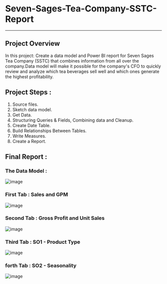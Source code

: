 # Seven-Sages-Tea-Company-SSTC-Report
--------------------------------------------------------------------------------------------------------------------------------------
## Project Overview
In this project: Create a data model and Power BI report for Seven Sages Tea Company (SSTC) that combines information from all over the company.Data model will make it possible for the company's CFO to quickly review and analyze which tea beverages sell well and which ones generate the highest profitability.

## Project Steps :
1. Source files.
2. Sketch data model.
3. Get Data.
4. Structuring Queries & Fields, Combining data and Cleanup.
5. Create Date Table.
6. Build Relationships Between Tables.
7. Write Measures. 
8. Create a Report.

## Final Report :
### The Data Model :

![image](https://github.com/Marah-At/Seven-Sages-Tea-Company-SSTC-Report/assets/121014215/cd0adcb7-e76c-4668-8350-1ef5d9bdf73b)

### First Tab : Sales and GPM 

![image](https://github.com/Marah-At/Seven-Sages-Tea-Company-SSTC-Report/assets/121014215/d686dfe5-2810-44fe-ac3d-fb32cd00e807)

### Second Tab : Gross Profit and Unit Sales 

![image](https://github.com/Marah-At/Seven-Sages-Tea-Company-SSTC-Report/assets/121014215/1c36d7da-6b62-4290-8363-3cb1a9d19390)

### Third Tab : SO1 - Product Type 

![image](https://github.com/Marah-At/Seven-Sages-Tea-Company-SSTC-Report/assets/121014215/670427d6-ef0b-4391-9e19-0ca479ad9feb)

### forth Tab : SO2 - Seasonality

![image](https://github.com/Marah-At/Seven-Sages-Tea-Company-SSTC-Report/assets/121014215/16a322ef-4da5-41d3-b6f8-d8d1575b1b7b)



